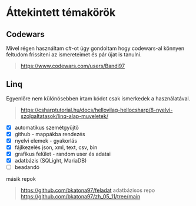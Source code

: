 # Áttekintett témakörök
## Codewars
Mivel régen használtam c#-ot úgy gondoltam hogy codewars-al könnyen feltudom frissíteni az ismereteimet és pár újat is tanulni.
>https://www.codewars.com/users/Bandi97
## Linq
Egyenlőre nem különösebben írtam kódot csak ismerkedek a használatával.
>https://csharptutorial.hu/docs/hellovilag-hellocsharp/8-nyelvi-szolgaltatasok/linq-alap-muveletek/

- [x] automatikus szemétgyűjtő
 - [x] github - mappákba rendezés
 - [x] nyelvi elemek - gyakorlás
 - [x] fájlkezelés json, xml, text, csv, bin
 - [x] grafikus felület - random user és adatai
 - [x] adatbázis (SQLight, MariaDB)
 - [ ] beadandó

másik repok
>https://github.com/bkatona97/feladat
adatbázisos repo
>https://github.com/bkatona97/zh_05_11/tree/main


